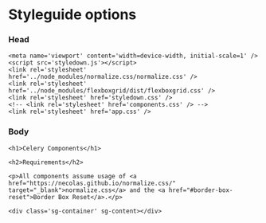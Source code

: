 # Styleguide options

### Head

    <meta name='viewport' content='width=device-width, initial-scale=1' />
    <script src='styledown.js'></script>
    <link rel='stylesheet' href='../node_modules/normalize.css/normalize.css' />
    <link rel='stylesheet' href='../node_modules/flexboxgrid/dist/flexboxgrid.css' />
    <link rel='stylesheet' href='styledown.css' />
    <!-- <link rel='stylesheet' href='components.css' /> -->
    <link rel='stylesheet' href='app.css' />

### Body

    <h1>Celery Components</h1>

    <h2>Requirements</h2>

    <p>All components assume usage of <a href="https://necolas.github.io/normalize.css/" target="_blank">normalize.css</a> and the <a href="#border-box-reset">Border Box Reset</a>.</p>

    <div class='sg-container' sg-content></div>
